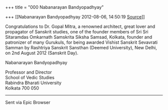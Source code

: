 +++
title = "000 Nabanarayan Bandyopadhyay"

+++
[[Nabanarayan Bandyopadhyay	2012-08-06, 14:50:19 [Source](https://groups.google.com/g/bvparishat/c/g3n67jG-zuI)]]



Congratulations to Dr. Gopal Mitra, a renowned architect, great lover and propagator of Sanskrit studies, one of the founder members of Sri Sri Sitaramdas Omkarnath Samskrita Siksha Samsad, Kolkata, founder and patronizer of many Gurukuls, for being awarded Vishist Sanskrit Sevavrati Samman by Rashtriya Sanskrit Sansthan (Deemed University), New Delhi, on 2nd August 2012 (Sanskrit Day).  
  
Nabanarayan Bandyopadhyay  
  
Professor and Director  
School of Vedic Studies  
Rabindra Bharati University  
Kolkata 700 050  

---

Sent via Epic Browser

